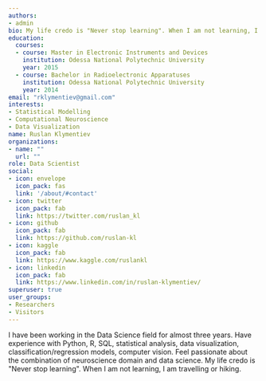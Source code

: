 ```yaml
---
authors:
- admin
bio: My life credo is "Never stop learning". When I am not learning, I am travelling or hiking.
education:
  courses:
  - course: Master in Electronic Instruments and Devices
    institution: Odessa National Polytechnic University
    year: 2015
  - course: Bachelor in Radioelectronic Apparatuses
    institution: Odessa National Polytechnic University
    year: 2014
email: "rklymentiev@gmail.com"
interests:
- Statistical Modelling
- Computational Neuroscience
- Data Visualization
name: Ruslan Klymentiev
organizations:
- name: ""
  url: ""
role: Data Scientist
social:
- icon: envelope
  icon_pack: fas
  link: '/about/#contact'
- icon: twitter
  icon_pack: fab
  link: https://twitter.com/ruslan_kl
- icon: github
  icon_pack: fab
  link: https://github.com/ruslan-kl
- icon: kaggle
  icon_pack: fab
  link: https://www.kaggle.com/ruslankl
- icon: linkedin
  icon_pack: fab
  link: https://www.linkedin.com/in/ruslan-klymentiev/
superuser: true
user_groups:
- Researchers
- Visitors
---
```


I have been working in the Data Science field for almost three years. Have experience with Python, R, SQL, statistical analysis, data visualization, classification/regression models, computer vision. Feel passionate about the combination of neuroscience domain and data science. My life credo is "Never stop learning". When I am not learning, I am travelling or hiking.
